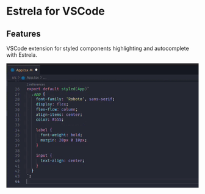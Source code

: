# Estrela for VSCode

## Features

VSCode extension for styled components highlighting and autocomplete with Estrela.

![Styled Components](https://github.com/estrelajs/estrela-vscode/raw/main/assets/styled_demo.gif)
